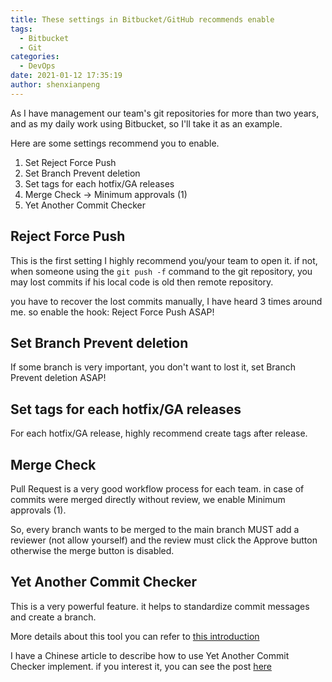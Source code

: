 ```yaml
---
title: These settings in Bitbucket/GitHub recommends enable
tags:
  - Bitbucket
  - Git
categories:
  - DevOps
date: 2021-01-12 17:35:19
author: shenxianpeng
---
```


As I have management our team's git repositories for more than two years, and as my daily work using Bitbucket, so I'll take it as an example.

Here are some settings recommend you to enable.

1. Set Reject Force Push
2. Set Branch Prevent deletion
3. Set tags for each hotfix/GA releases
4. Merge Check -> Minimum approvals (1)
5. Yet Another Commit Checker

## Reject Force Push

This is the first setting I highly recommend you/your team to open it. if not, when someone using the `git push -f` command to the git repository, you may lost commits if his local code is old then remote repository.

you have to recover the lost commits manually, I have heard 3 times around me. so enable the hook: Reject Force Push ASAP!

## Set Branch Prevent deletion

If some branch is very important, you don't want to lost it, set Branch Prevent deletion ASAP!

## Set tags for each hotfix/GA releases

For each hotfix/GA release, highly recommend create tags after release.

## Merge Check

Pull Request is a very good workflow process for each team. in case of commits were merged directly without review, we enable Minimum approvals (1).

So, every branch wants to be merged to the main branch MUST add a reviewer (not allow yourself) and the review must click the Approve button otherwise the merge button is disabled.

## Yet Another Commit Checker

This is a very powerful feature. it helps to standardize commit messages and create a branch.

More details about this tool you can refer to [this introduction](https://mohamicorp.atlassian.net/wiki/spaces/DOC/pages/1442119700/Yet+Another+Commit+Checker+YACC+for+Bitbucket)

I have a Chinese article to describe how to use Yet Another Commit Checker implement. if you interest it, you can see the post [here](https://shenxianpeng.github.io/2020/09/commit-messages-specification/)
